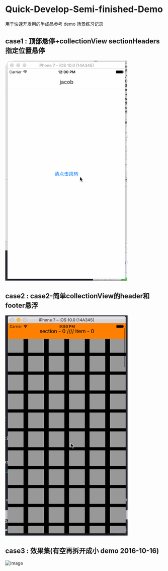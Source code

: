 # Quick-Develop-Semi-finished-Demo
用于快速开发用的半成品参考 demo
场景练习记录

## case1 : 顶部悬停+collectionView sectionHeaders指定位置悬停
![image](https://github.com/Jacob-LJ/Quick-Develop-Semi-finished-Demo/raw/master/Pics/case1.gif)


## case2 : case2-简单collectionView的header和footer悬浮
![image](https://github.com/Jacob-LJ/Quick-Develop-Semi-finished-Demo/raw/master/Pics/CollectionView-SimpleStickyHeaderFooter.gif)


## case3 : 效果集(有空再拆开成小 demo 2016-10-16)
![image](https://github.com/Jacob-LJ/Quick-Develop-Semi-finished-Demo/raw/master/Pics/case3.gif)